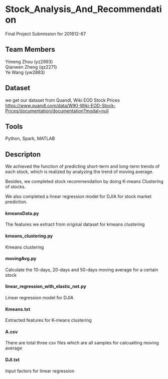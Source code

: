 # Stock_Analysis_And_Recommendation
Final Project Submission for 201612-67    
## Team Members   
Yimeng Zhou (yz2993)    
Qianwen Zheng (qz2271)     
Ye Wang (yw2883)    

## Dataset    
we get our dataset from Quandl, Wiki EOD Stock Prices   
https://www.quandl.com/data/WIKI-Wiki-EOD-Stock-Prices/documentation/documentation?modal=null    

## Tools
Python, Spark, MATLAB

## Descripton

We achieved the function of predicting short-term and long-term trends of each stock, which is realized by analyzing the trend of moving average.    

Besides, we completed stock recommendation by doing K-means Clustering of stocks.    

We also completed a linear regression model for DJIA for stock market prediction.

 
#### kmeansData.py     
The features we extract from original dataset for kmeans clustering         
#### kmeans_clustering.py       
Kmeans clustering      
#### movingAvg.py        
Calculate the 10-days, 20-days and 50-days moving average for a certain stock   
#### linear_regression_with_elastic_net.py       
Linear regression model for DJIA    
#### Kmeans.txt   
Extracted features for K-means clustering    
#### A.csv    
There are total three csv files which are all samples for calcualting moving average    
#### DJI.txt    
Input factors for linear regression
